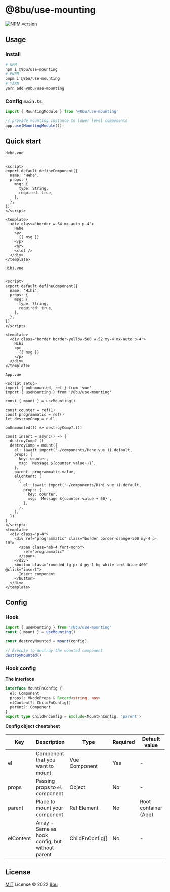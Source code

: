 # @8bu/use-mounting

[![NPM version](https://img.shields.io/npm/v/@8bu/use-mounting?color=a1b858&label=)](https://www.npmjs.com/package/@8bu/use-mounting)

## Usage

### Install

```bash
# NPM
npm i @8bu/use-mounting
# PNPM
pnpm i @8bu/use-mounting
# YARN
yarn add @8bu/use-mounting
```

### Config `main.ts`

```typescript
import { MountingModule } from '@8bu/use-mounting'

// provide mounting instance to lower level components
app.use(MountingModule());
```

## Quick start

`Hehe.vue`

```Vue

<script>
export default defineComponent({
  name: 'Hehe',
  props: {
    msg: {
      type: String,
      required: true,
    },
  },
})
</script>

<template>
  <div class="border w-64 mx-auto p-4">
    Hehe
    <p>
      {{ msg }}
    </p>
    <hr>
    <slot />
  </div>
</template>

```

`Hihi.vue`

```Vue

<script>
export default defineComponent({
  name: 'Hihi',
  props: {
    msg: {
      type: String,
      required: true,
    },
  },
})
</script>

<template>
  <div class="border border-yellow-500 w-52 my-4 mx-auto p-4">
    Hihi
    <p>
      {{ msg }}
    </p>
  </div>
</template>

```

`App.vue`

```Vue
<script setup>
import { onUnmounted, ref } from 'vue'
import { useMounting } from '@8bu/use-mounting'

const { mount } = useMounting()

const counter = ref(1)
const programmatic = ref()
let destroyComp = null

onUnmounted(() => destroyComp?.())

const insert = async() => {
  destroyComp?.()
  destroyComp = mount({
    el: (await import('~/components/Hehe.vue')).default,
    props: {
      key: counter,
      msg: `Message ${counter.value++}`,
    },
    parent: programmatic.value,
    elContent: [
      {
        el: (await import('~/components/Hihi.vue')).default,
        props: {
          key: counter,
          msg: `Message ${counter.value + 50}`,
        },
      },
    ],
  })
}
</script>
<template>
  <div class="p-4">
    <div ref="programmatic" class="border border-orange-500 my-4 p-10">
      <span class="mb-4 font-mono">
        ref="programmatic"
      </span>
    </div>
    <button class="rounded-lg px-4 py-1 bg-white text-blue-400" @click="insert">
      Insert component
    </button>
  </div>
</template>

```

## Config

### Hook

```typescript
import { useMounting } from '@8bu/use-mounting'
const { mount } = useMounting()

const destroyMounted = mount(config)

// Execute to destroy the mounted component
destroyMounted()
```

### Hook config

__The interface__

```ts
interface MountFnConfig {
  el: Component
  props?: VNodeProps & Record<string, any>
  elContent?: ChildFnConfig[]
  parent?: Component
}
export type ChildFnConfig = Exclude<MountFnConfig, 'parent'>
```

__Config object cheatsheet__

| Key        | Description                                      | Type             | Required  | Default value         |
|----------- |------------------------------------------------- |----------------- |---------- |---------------------- |
| el         | Component that you want to mount                 | Vue Component    | Yes       | -                     |
| props      | Passing props to `el` component                  | Object           | No        | -                     |
| parent     | Place to mount your component                    | Ref Element      | No        | Root container (App)  |
| elContent  | Array - Same as hook config, but without parent  | ChildFnConfig[]  | No        | -                     |

## License

[MIT](./LICENSE) License © 2022 [8bu](https://github.com/8bu)
